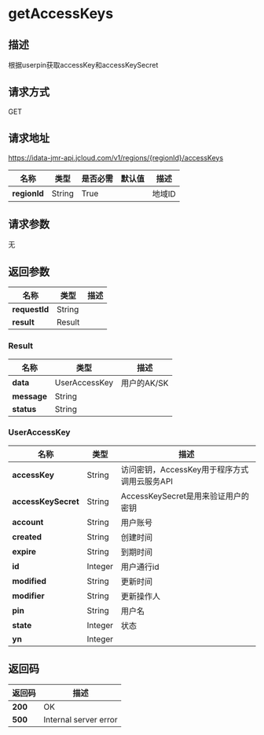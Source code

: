 # getAccessKeys


## 描述
根据userpin获取accessKey和accessKeySecret

## 请求方式
GET

## 请求地址
https://idata-jmr-api.jcloud.com/v1/regions/{regionId}/accessKeys

|名称|类型|是否必需|默认值|描述|
|---|---|---|---|---|
|**regionId**|String|True| |地域ID|

## 请求参数
无


## 返回参数
|名称|类型|描述|
|---|---|---|
|**requestId**|String| |
|**result**|Result| |


### Result
|名称|类型|描述|
|---|---|---|
|**data**|UserAccessKey|用户的AK/SK|
|**message**|String| |
|**status**|String| |
### UserAccessKey
|名称|类型|描述|
|---|---|---|
|**accessKey**|String|访问密钥，AccessKey用于程序方式调用云服务API|
|**accessKeySecret**|String|AccessKeySecret是用来验证用户的密钥|
|**account**|String|用户账号|
|**created**|String|创建时间|
|**expire**|String|到期时间|
|**id**|Integer|用户通行id|
|**modified**|String|更新时间|
|**modifier**|String|更新操作人|
|**pin**|String|用户名|
|**state**|Integer|状态|
|**yn**|Integer| |

## 返回码
|返回码|描述|
|---|---|
|**200**|OK|
|**500**|Internal server error|
